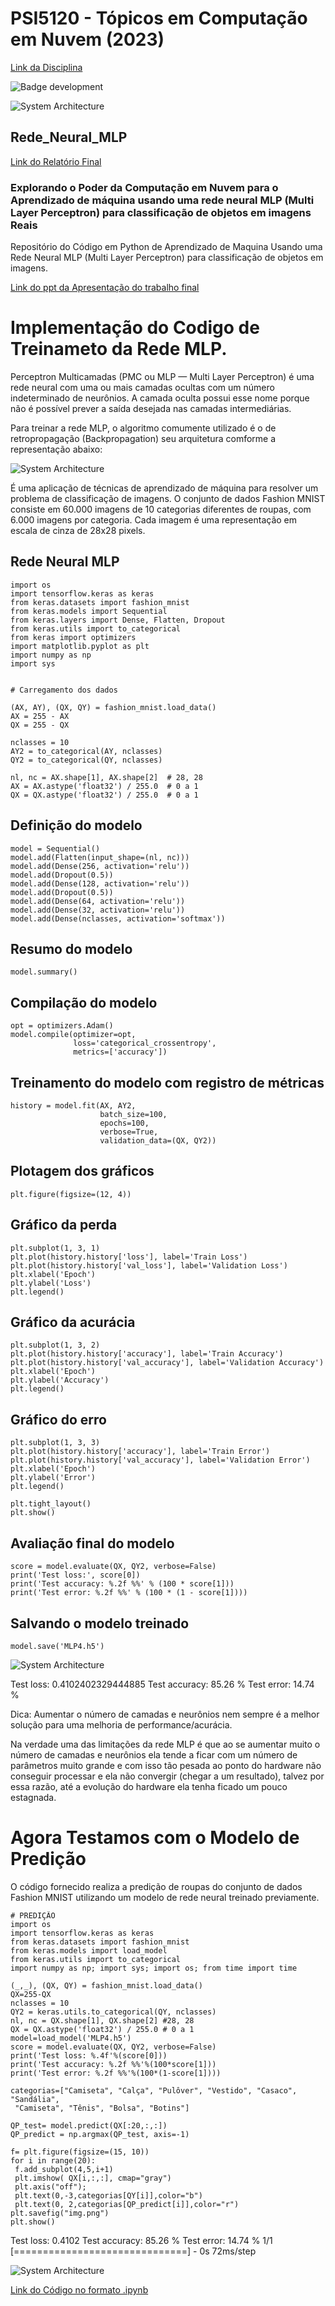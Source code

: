 # PSI5120 - Tópicos em Computação em Nuvem (2023)

[Link da Disciplina](https://edisciplinas.usp.br/course/view.php?id=110396)


![Badge development](http://img.shields.io/static/v1?label=states&message=%20Full&color=blue&style=for-the-badge)

![System Architecture](https://github.com/ruan-math/Rede_Neural_MLP/blob/main/cloud.jpg)

## Rede_Neural_MLP

[Link do Relatório Final ](https://github.com/ruan-math/Rede_Neural_MLP/blob/main/Trabalho%20final.pdf)

### Explorando o Poder da Computação em Nuvem para o Aprendizado de máquina usando uma rede neural  MLP (Multi Layer Perceptron) para classificação de objetos em imagens Reais

Repositório do Código em Python de Aprendizado de Maquina Usando uma Rede Neural MLP (Multi Layer Perceptron) para 
classificação de objetos em imagens.

[Link do ppt da Apresentação do trabalho final ](https://github.com/ruan-math/Rede_Neural_MLP/blob/main/Computa%C3%A7%C3%A3o%20em%20nuvem%20para%20aprendizado%20de%20m%C3%A1quina.pdf)

# Implementação do Codigo de Treinameto da Rede MLP.

Perceptron Multicamadas (PMC ou MLP — Multi Layer Perceptron) é uma rede neural com uma ou mais camadas ocultas com um número indeterminado de neurônios. A camada oculta possui esse nome porque não é possível prever a saída desejada nas camadas intermediárias.

Para treinar a rede MLP, o algoritmo comumente utilizado é o de retropropagação (Backpropagation) seu arquitetura comforme a representação abaixo:

![System Architecture](https://github.com/ruan-math/Rede_Neural_MLP/blob/main/MLP.png)


É uma aplicação de técnicas de aprendizado de máquina para resolver um problema de classificação de imagens. O conjunto de dados Fashion MNIST consiste em 60.000 imagens de 10 categorias diferentes de roupas, com 6.000 imagens por categoria. Cada imagem é uma representação em escala de cinza de 28x28 pixels.

##  Rede Neural MLP
``````
import os
import tensorflow.keras as keras
from keras.datasets import fashion_mnist
from keras.models import Sequential
from keras.layers import Dense, Flatten, Dropout
from keras.utils import to_categorical
from keras import optimizers
import matplotlib.pyplot as plt
import numpy as np
import sys


# Carregamento dos dados

(AX, AY), (QX, QY) = fashion_mnist.load_data()
AX = 255 - AX
QX = 255 - QX

nclasses = 10
AY2 = to_categorical(AY, nclasses)
QY2 = to_categorical(QY, nclasses)

nl, nc = AX.shape[1], AX.shape[2]  # 28, 28
AX = AX.astype('float32') / 255.0  # 0 a 1
QX = QX.astype('float32') / 255.0  # 0 a 1
``````

## Definição do modelo
``````
model = Sequential()
model.add(Flatten(input_shape=(nl, nc)))
model.add(Dense(256, activation='relu'))
model.add(Dropout(0.5))
model.add(Dense(128, activation='relu'))
model.add(Dropout(0.5))
model.add(Dense(64, activation='relu'))
model.add(Dense(32, activation='relu'))
model.add(Dense(nclasses, activation='softmax'))
``````

## Resumo do modelo
``````
model.summary()
``````

## Compilação do modelo
``````
opt = optimizers.Adam()
model.compile(optimizer=opt,
              loss='categorical_crossentropy',
              metrics=['accuracy'])
``````

## Treinamento do modelo com registro de métricas
``````
history = model.fit(AX, AY2,
                    batch_size=100,
                    epochs=100,
                    verbose=True,
                    validation_data=(QX, QY2))
``````

## Plotagem dos gráficos
``````
plt.figure(figsize=(12, 4))
``````

## Gráfico da perda
``````
plt.subplot(1, 3, 1)
plt.plot(history.history['loss'], label='Train Loss')
plt.plot(history.history['val_loss'], label='Validation Loss')
plt.xlabel('Epoch')
plt.ylabel('Loss')
plt.legend()
``````

## Gráfico da acurácia
``````
plt.subplot(1, 3, 2)
plt.plot(history.history['accuracy'], label='Train Accuracy')
plt.plot(history.history['val_accuracy'], label='Validation Accuracy')
plt.xlabel('Epoch')
plt.ylabel('Accuracy')
plt.legend()
``````

## Gráfico do erro
``````
plt.subplot(1, 3, 3)
plt.plot(history.history['accuracy'], label='Train Error')
plt.plot(history.history['val_accuracy'], label='Validation Error')
plt.xlabel('Epoch')
plt.ylabel('Error')
plt.legend()

plt.tight_layout()
plt.show()
``````

## Avaliação final do modelo
``````
score = model.evaluate(QX, QY2, verbose=False)
print('Test loss:', score[0])
print('Test accuracy: %.2f %%' % (100 * score[1]))
print('Test error: %.2f %%' % (100 * (1 - score[1])))
``````

## Salvando o modelo treinado

``````
model.save('MLP4.h5')
``````
![System Architecture](https://github.com/ruan-math/Rede_Neural_MLP/blob/main/Resultado%20Treinamento.png)

Test loss: 0.4102402329444885
Test accuracy: 85.26 %
Test error: 14.74 %

Dica: Aumentar o número de camadas e neurônios nem sempre é a melhor solução para uma melhoria de performance/acurácia.

Na verdade uma das limitações da rede MLP é que ao se aumentar muito o número de camadas e neurônios ela tende a ficar com um número de parâmetros muito grande e com isso tão pesada ao ponto do hardware não conseguir processar e ela não convergir (chegar a um resultado), talvez por essa razão, até a evolução do hardware ela tenha ficado um pouco estagnada.

# Agora Testamos com o Modelo de Predição 

O código fornecido realiza a predição de roupas do conjunto de dados Fashion MNIST utilizando um modelo de rede neural treinado previamente.

``````
# PREDIÇÃO 
import os
import tensorflow.keras as keras
from keras.datasets import fashion_mnist
from keras.models import load_model
from keras.utils import to_categorical
import numpy as np; import sys; import os; from time import time

(_,_), (QX, QY) = fashion_mnist.load_data()
QX=255-QX
nclasses = 10
QY2 = keras.utils.to_categorical(QY, nclasses)
nl, nc = QX.shape[1], QX.shape[2] #28, 28
QX = QX.astype('float32') / 255.0 # 0 a 1
model=load_model('MLP4.h5')
score = model.evaluate(QX, QY2, verbose=False)
print('Test loss: %.4f'%(score[0]))
print('Test accuracy: %.2f %%'%(100*score[1]))
print('Test error: %.2f %%'%(100*(1-score[1])))

categorias=["Camiseta", "Calça", "Pulôver", "Vestido", "Casaco", "Sandália",
 "Camiseta", "Tênis", "Bolsa", "Botins"]

QP_test= model.predict(QX[:20,:,:])
QP_predict = np.argmax(QP_test, axis=-1)

f= plt.figure(figsize=(15, 10))
for i in range(20):
 f.add_subplot(4,5,i+1)
 plt.imshow( QX[i,:,:], cmap="gray")
 plt.axis("off");
 plt.text(0,-3,categorias[QY[i]],color="b")
 plt.text(0, 2,categorias[QP_predict[i]],color="r")
plt.savefig("img.png")
plt.show()

``````
Test loss: 0.4102
Test accuracy: 85.26 %
Test error: 14.74 %
1/1 [==============================] - 0s 72ms/step

![System Architecture](https://github.com/ruan-math/Rede_Neural_MLP/blob/main/Modelo%20Preditor.png)

[Link do Código no formato .ipynb ](https://github.com/ruan-math/Rede_Neural_MLP/blob/main/Treinamento__Rede_Neural_MLP.ipynb)


